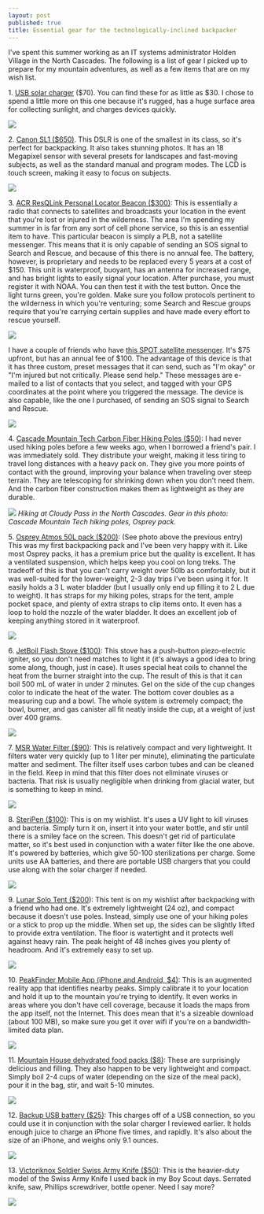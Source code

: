 ```yaml
---
layout: post
published: true
title: Essential gear for the technologically-inclined backpacker
---
```

I've spent this summer working as an IT systems administrator Holden Village in the North Cascades. The following is a list of gear I picked up to prepare for my mountain adventures, as well as a few items that are on my wish list.

1\. [USB solar charger](http://www.amazon.com/Foldable-Dual-port-Charger-USB-charged-Including/dp/B00E3OL5U8/ref=sr_1_3?ie=UTF8&qid=1399336882&sr=8-3&keywords=usb+solar+charger) ($70). You can find these for as little as $30. I chose to spend a little more on this one because it's rugged, has a huge surface area for collecting sunlight, and charges devices quickly.

![]({{site.cdn_path}}/2014/08/13/solar.jpg)

2\. [Canon SL1 ($650)](http://www.amazon.com/Canon-Rebel-18-0-Digital-18-55mm/dp/B00BW6LY2Y/ref=sr_1_1?ie=UTF8&qid=1399336819&sr=8-1&keywords=canon+sl1). This DSLR is one of the smallest in its class, so it's perfect for backpacking. It also takes stunning photos. It has an 18 Megapixel sensor with several presets for landscapes and fast-moving subjects, as well as the standard manual and program modes. The LCD is touch screen, making it easy to focus on subjects.

![]({{site.cdn_path}}/2014/08/13/sl1.jpg)

3\. [ACR ResQLink Personal Locator Beacon ($300)](http://www.amazon.com/gp/product/B006JXY0CQ/ref=as_li_tl?ie=UTF8&camp=1789&creative=390957&creativeASIN=B006JXY0CQ&linkCode=as2&tag=minyouownbiz-20&linkId=NQ4RFA6UBBMVCSWQ): This is essentially a radio that connects to satellites and broadcasts your location in the event that you're lost or injured in the wilderness. The area I'm spending my summer in is far from any sort of cell phone service, so this is an essential item to have. This particular beacon is simply a PLB, not a satellite messenger. This means that it is only capable of sending an SOS signal to Search and Rescue, and because of this there is no annual fee. The battery,  however, is proprietary and needs to be replaced every 5 years at a cost of $150. This unit is waterproof, buoyant, has an antenna for increased range, and has bright lights to easily signal your location. After purchase, you must register it with NOAA. You can then test it with the test button. Once the light turns green, you're golden. Make sure you follow protocols pertinent to the wilderness in which you're venturing; some Search and Rescue groups require that you're carrying certain supplies and have made every effort to rescue yourself.

![]({{site.cdn_path}}/2014/08/13/resqlink.jpg)

I have a couple of friends who have [this SPOT satellite messenger](http://www.amazon.com/gp/product/B002PHRDO2/ref=as_li_tl?ie=UTF8&camp=1789&creative=390957&creativeASIN=B002PHRDO2&linkCode=as2&tag=minyouownbiz-20&linkId=CRXUSLTNKSPENWS7). It's $75 upfront, but has an annual fee of $100. The advantage of this device is that it has three custom, preset messages that it can send, such as "I'm okay" or "I'm injured but not critically. Please send help." These messages are e-mailed to a list of contacts that you select, and tagged with your GPS coordinates at the point where you triggered the message. The device is also capable, like the one I purchased, of sending an SOS signal to Search and Rescue.

![]({{site.cdn_path}}/2014/08/13/spot.jpg)

4\. [Cascade Mountain Tech Carbon Fiber Hiking Poles ($50)](http://www.amazon.com/gp/product/B007E0ZBZI/ref=as_li_tl?ie=UTF8&camp=1789&creative=390957&creativeASIN=B007E0ZBZI&linkCode=as2&tag=minyouownbiz-20&linkId=3747NJHJX5BIGCYY): I had never used hiking poles before a few weeks ago, when I borrowed a friend's pair. I was immediately sold. They distribute your weight, making it less tiring to travel long distances with a heavy pack on. They give you more points of contact with the ground, improving your balance when traveling over steep terrain. They are telescoping for shrinking down when you don't need them. And the carbon fiber construction makes them as lightweight as they are durable.

![]({{site.cdn_path}}/2014/08/13/cloudy_pass.jpg)
_Hiking at Cloudy Pass in the North Cascades. Gear in this photo: Cascade Mountain Tech hiking poles, Osprey pack._


5\. [Osprey Atmos 50L pack ($200)](http://www.rei.com/product/828428/osprey-atmos-50-pack): (See photo above the previous entry) This was my first backpacking pack and I've been very happy with it. Like most Osprey packs, it has a premium price but the quality is excellent. It has a ventilated suspension, which helps keep you cool on long treks. The tradeoff of this is that you can't carry weight over 50lb as comfortably, but it was well-suited for the lower-weight, 2-3 day trips I've been using it for. It easily holds a 3 L water bladder (but I usually only end up filling it to 2 L due to weight). It has straps for my hiking poles, straps for the tent, ample pocket space, and plenty of extra straps to clip items onto. It even has a loop to hold the nozzle of the water bladder. It does an excellent job of keeping anything stored in it waterproof.

![]({{site.cdn_path}}/2014/08/13/atmos50.jpg)

6\. [JetBoil Flash Stove ($100)](http://www.rei.com/product/791308/jetboil-flash-cooking-system): This stove has a push-button piezo-electric igniter, so you don't need matches to light it (it's always a good idea to bring some along, though, just in case). It uses special heat coils to channel the heat from the burner straight into the cup. The result of this is that it can boil 500 mL of water in under 2 minutes. Gel on the side of the cup changes color to indicate the heat of the water. The bottom cover doubles as a measuring cup and a bowl. The whole system is extremely compact; the bowl, burner, and gas canister all fit neatly inside the cup, at a weight of just over 400 grams.

![]({{site.cdn_path}}/2014/08/13/jetboil.jpg)

7\. [MSR Water Filter ($90)](http://www.rei.com/product/695265/msr-miniworks-ex-water-filter): This is relatively compact and very lightweight. It filters water very quickly (up to 1 liter per minute), eliminating the particulate matter and sediment. The filter itself uses carbon tubes and can be cleaned in the field. Keep in mind that this filter does not eliminate viruses or bacteria. That risk is usually negligible when drinking from glacial water, but is something to keep in mind.

![]({{site.cdn_path}}/2014/08/13/msr_filter.jpg)

8\. [SteriPen ($100)](http://www.steripen.com/adventurer-opti/): This is on my wishlist. It's uses a UV light to kill viruses and bacteria. Simply turn it on, insert it into your water bottle, and stir until there is a smiley face on the screen. This doesn't get rid of particulate matter, so it's best used in conjunction with a water filter like the one above. It's powered by batteries, which give 50-100 sterilizations per charge. Some units use AA batteries, and there are portable USB chargers that you could use along with the solar charger if needed.

![]({{site.cdn_path}}/2014/08/13/steripen.jpg)

9\. [Lunar Solo Tent ($200](http://www.sixmoondesigns.com/tents/LunarSolo.html)): This tent is on my wishlist after backpacking with a friend who had one. It's extremely lightweight (24 oz), and compact because it doesn't use poles. Instead, simply use one of your hiking poles or a stick to prop up the middle. When set up, the sides can be slightly lifted to provide extra ventilation. The floor is watertight and it protects well against heavy rain. The peak height of 48 inches gives you plenty of headroom. And it's extremely easy to set up.

![]({{site.cdn_path}}/2014/08/13/lunar_solo.jpg)

10\. [PeakFinder Mobile App (iPhone and Android, $4)](http://www.peakfinder.org/mobile/): This is an augmented reality app that identifies nearby peaks. Simply calibrate it to your location and hold it up to the mountain you're trying to identify. It even works in areas where you don't have cell coverage, because it loads the maps from the app itself, not the Internet. This does mean that it's a sizeable download (about 100 MB), so make sure you get it over wifi if you're on a bandwidth-limited data plan.

![]({{site.cdn_path}}/2014/08/13/peakfinder.jpg)

11\. [Mountain House dehydrated food packs ($8)](http://www.amazon.com/Mountain-House-Mexican-Chicken-Rice/dp/B00GIJSGB2/ref=zg_bs_14329811_4): These are surprisingly delicious and filling. They also happen to be very lightweight and compact. Simply boil 2-4 cups of water (depending on the size of the meal pack), pour it in the bag, stir, and wait 5-10 minutes.

![]({{site.cdn_path}}/2014/08/13/mountain_house.jpg)

12\. [Backup USB battery ($25)](http://www.amazon.com/gp/product/B00ITILPZ4/ref=as_li_tl?ie=UTF8&camp=1789&creative=390957&creativeASIN=B00ITILPZ4&linkCode=as2&tag=minyouownbiz-20&linkId=54AOE22YFTMT66CH): This charges off of a USB connection, so you could use it in conjunction with the solar charger I reviewed earlier. It holds enough juice to charge an iPhone five times, and rapidly. It's also about the size of an iPhone, and weighs only 9.1 ounces.

![]({{site.cdn_path}}/2014/08/13/battery.jpg)

13\. [Victoriknox Soldier Swiss Army Knife ($50)](http://www.amazon.com/gp/product/B00CHHEOFG/ref=as_li_tl?ie=UTF8&camp=1789&creative=390957&creativeASIN=B00CHHEOFG&linkCode=as2&tag=minyouownbiz-20&linkId=H3N6VWNQWVHQT5NW): This is the heavier-duty model of the Swiss Army Knife I used back in my Boy Scout days. Serrated knife, saw, Phillips screwdriver, bottle opener. Need I say more?

![]({{site.cdn_path}}/2014/08/13/knife.jpg)
